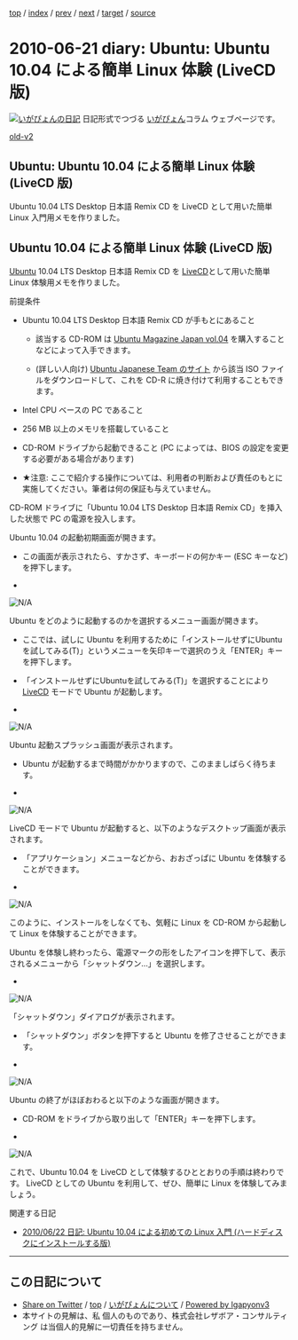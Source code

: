 [top](../index.html) 
 / [index](index.html) 
 / [prev](ig100620.html) 
 / [next](ig100622.html) 
 / [target](http://www.igapyon.jp/igapyon/diary/2010/ig100621.html) 
 / [source](https://github.com/igapyon/diary/blob/master/2010/ig100621.src.md) 

2010-06-21 diary: Ubuntu: Ubuntu 10.04 による簡単 Linux 体験 (LiveCD 版)
=====================================================================================================
[![いがぴょんの日記](http://www.igapyon.jp/igapyon/diary/images/iga200306s.jpg "いがぴょん")](http://www.igapyon.jp/igapyon/diary/memo/memoigapyon.html) 日記形式でつづる [いがぴょん](http://www.igapyon.jp/igapyon/diary/memo/memoigapyon.html)コラム ウェブページです。

[old-v2](ig100621-orig.html)

## Ubuntu: Ubuntu 10.04 による簡単 Linux 体験 (LiveCD 版)

Ubuntu 10.04 LTS Desktop 日本語 Remix CD を LiveCD として用いた簡単 Linux 入門用メモを作りました。


## Ubuntu 10.04 による簡単 Linux 体験 (LiveCD 版)

[Ubuntu](http://www.igapyon.jp/igapyon/diary/keyword/ubuntu.html) 10.04 LTS Desktop 日本語 Remix CD を [LiveCD](http://www.igapyon.jp/igapyon/diary/keyword/livecd.html)として用いた簡単 Linux 体験用メモを作りました。

前提条件

* Ubuntu 10.04 LTS Desktop 日本語 Remix CD が手もとにあること
  
  * 該当する CD-ROM は [Ubuntu Magazine Japan vol.04](http://www.amazon.co.jp/exec/obidos/ASIN/4048686399/igapyondiary-22) を購入することなどによって入手できます。
    
  * (詳しい人向け) [Ubuntu Japanese Team のサイト](http://www.ubuntulinux.jp/products/GetUbuntu) から該当 ISO ファイルをダウンロードして、これを CD-R に焼き付けて利用することもできます。
  

  
* Intel CPU ベースの PC であること
  
* 256 MB 以上のメモリを搭載していること
  
* CD-ROM ドライブから起動できること (PC によっては、BIOS の設定を変更する必要がある場合があります)
  
* ★注意: ここで紹介する操作については、利用者の判断および責任のもとに実施してください。筆者は何の保証も与えていません。

CD-ROM ドライブに「Ubuntu 10.04 LTS Desktop 日本語 Remix CD」を挿入した状態で PC の電源を投入します。

Ubuntu 10.04 の起動初期画面が開きます。

* この画面が表示されたら、すかさず、キーボードの何かキー (ESC キーなど) を押下します。
  
* 
![N/A](http://www.igapyon.jp/igapyon/image/diary/2010/20100621ubuntu001.png)

Ubuntu をどのように起動するのかを選択するメニュー画面が開きます。

* ここでは、試しに Ubuntu を利用するために「インストールせずにUbuntuを試してみる(T)」というメニューを矢印キーで選択のうえ「ENTER」キーを押下します。
  
* 「インストールせずにUbuntuを試してみる(T)」を選択することにより [LiveCD](http://www.igapyon.jp/igapyon/diary/keyword/livecd.html) モードで Ubuntu
  が起動します。
  
* 
![N/A](http://www.igapyon.jp/igapyon/image/diary/2010/20100621ubuntu002.png)

Ubuntu 起動スプラッシュ画面が表示されます。

* Ubuntu が起動するまで時間がかかりますので、このまましばらく待ちます。
  
* 
![N/A](http://www.igapyon.jp/igapyon/image/diary/2010/20100621ubuntu003.png)

LiveCD モードで Ubuntu が起動すると、以下のようなデスクトップ画面が表示されます。

* 「アプリケーション」メニューなどから、おおざっぱに Ubuntu を体験することができます。
  
* 
![N/A](http://www.igapyon.jp/igapyon/image/diary/2010/20100621ubuntu004.png)

このように、インストールをしなくても、気軽に Linux を CD-ROM から起動して Linux を体験することができます。

Ubuntu を体験し終わったら、電源マークの形をしたアイコンを押下して、表示されるメニューから「シャットダウン...」を選択します。

* 
![N/A](http://www.igapyon.jp/igapyon/image/diary/2010/20100621ubuntu005.png)

「シャットダウン」ダイアログが表示されます。

* 「シャットダウン」ボタンを押下すると Ubuntu を修了させることができます。
  
* 
![N/A](http://www.igapyon.jp/igapyon/image/diary/2010/20100621ubuntu006.png)

Ubuntu の終了がほぼおわると以下のような画面が開きます。

* CD-ROM をドライブから取り出して「ENTER」キーを押下します。
  
* 
![N/A](http://www.igapyon.jp/igapyon/image/diary/2010/20100621ubuntu007.png)

これで、Ubuntu 10.04 を LiveCD として体験するひととおりの手順は終わりです。
LiveCD としての Ubuntu を利用して、ぜひ、簡単に Linux を体験してみましょう。

関連する日記

* [2010/06/22 日記: Ubuntu 10.04 による初めての Linux 入門 (ハードディスクにインストールする版)](ig100622.html)


----------------------------------------------------------------------------------------------------

## この日記について

* [Share on Twitter](https://twitter.com/intent/tweet?hashtags=igapyon%2Cdiary%2C%E3%81%84%E3%81%8C%E3%81%B4%E3%82%87%E3%82%93&text=Ubuntu%3A+Ubuntu+10.04+%E3%81%AB%E3%82%88%E3%82%8B%E7%B0%A1%E5%8D%98+Linux+%E4%BD%93%E9%A8%93+%28LiveCD+%E7%89%88%29&url=http%3A%2F%2Fwww.igapyon.jp%2Figapyon%2Fdiary%2F2010%2Fig100621.html) / [top](../index.html) / [いがぴょんについて](http://www.igapyon.jp/igapyon/diary/memo/memoigapyon.html) / [Powered by Igapyonv3](https://github.com/igapyon/igapyonv3)
* 本サイトの見解は、私 個人のものであり、株式会社レザボア・コンサルティング は当個人的見解に一切責任を持ちません。 
